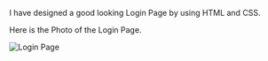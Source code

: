 I have designed a good looking Login Page by using HTML and CSS.

Here is the Photo of the Login Page.

![Login Page](https://user-images.githubusercontent.com/107243584/207623381-8bee30c6-fa5d-41a1-8e4e-9e793bc8caba.png)

